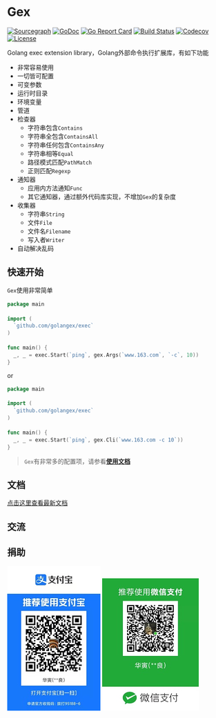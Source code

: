 # Gex

[![Sourcegraph](https://sourcegraph.com/github.com/golangex/exec/-/badge.svg?style=flat-square)](https://sourcegraph.com/github.com/golangex/exec?badge)
[![GoDoc](http://img.shields.io/badge/go-documentation-blue.svg?style=flat-square)](https://pkg.go.dev/github.com/golangex/exec)
[![Go Report Card](https://goreportcard.com/badge/github.com/golangex/exec?style=flat-square)](https://goreportcard.com/report/github.com/golangex/exec)
[![Build Status](https://github.ruijc.com:20443/api/badges/golangex/exec/status.svg)](https://github.ruijc.com:20443/golangex/exec)
[![Codecov](https://img.shields.io/codecov/c/github/golangex/exec.svg?style=flat-square)](https://codecov.io/gh/golangex/exec)
[![License](https://img.shields.io/github/license/golangex/exec)](https://raw.githubusercontent.com/golangex/exec/master/LICENSE)

Golang exec extension library，Golang外部命令执行扩展库，有如下功能

- 非常容易使用
- 一切皆可配置
- 可变参数
- 运行时目录
- 环境变量
- 管道
- 检查器
  - 字符串包含`Contains`
  - 字符串全包含`ContainsAll`
  - 字符串任何包含`ContainsAny`
  - 字符串相等`Equal`
  - 路径模式匹配`PathMatch`
  - 正则匹配`Regexp`
- 通知器
  - 应用内方法通知`Func`
  - 其它通知器，通过额外代码库实现，不增加`Gex`的复杂度
- 收集器
  - 字符串`String`
  - 文件`File`
  - 文件名`Filename`
  - 写入者`Writer`
- 自动解决乱码

## 快速开始

`Gex`使用非常简单

```go
package main

import (
  `github.com/golangex/exec`
)

func main() {
  _, _ = exec.Start(`ping`, gex.Args(`www.163.com`, `-c`, 10))
}
```

or

```go
package main

import (
  `github.com/golangex/exec`
)

func main() {
  _, _ = exec.Start(`ping`, gex.Cli(`www.163.com -c 10`))
}
```

> `Gex`有非常多的配置项，请参看[**使用文档**](https://gex.storezhang.tech)

## 文档

[点击这里查看最新文档](https://gex.storezhang.tech)

## 交流

## 捐助

![支持宝](https://github.com/storezhang/donate/raw/master/alipay-small.jpg)
![微信](https://github.com/storezhang/donate/raw/master/weipay-small.jpg)
